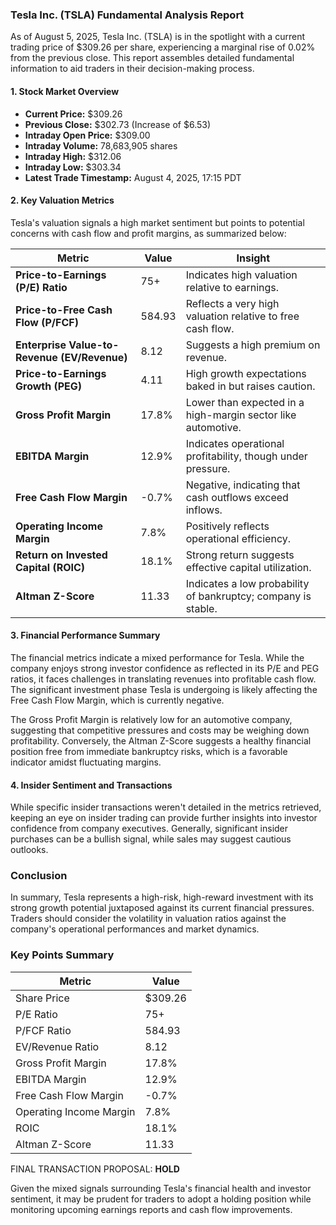 ### Tesla Inc. (TSLA) Fundamental Analysis Report

As of August 5, 2025, Tesla Inc. (TSLA) is in the spotlight with a current trading price of $309.26 per share, experiencing a marginal rise of 0.02% from the previous close. This report assembles detailed fundamental information to aid traders in their decision-making process.

#### 1. Stock Market Overview
- **Current Price:** $309.26
- **Previous Close:** $302.73 (Increase of $6.53)
- **Intraday Open Price:** $309.00
- **Intraday Volume:** 78,683,905 shares
- **Intraday High:** $312.06
- **Intraday Low:** $303.34
- **Latest Trade Timestamp:** August 4, 2025, 17:15 PDT

#### 2. Key Valuation Metrics
Tesla's valuation signals a high market sentiment but points to potential concerns with cash flow and profit margins, as summarized below:

| Metric                             | Value     | Insight                                                         |
|------------------------------------|-----------|-----------------------------------------------------------------|
| **Price-to-Earnings (P/E) Ratio** | 75+       | Indicates high valuation relative to earnings.                  |
| **Price-to-Free Cash Flow (P/FCF)** | 584.93   | Reflects a very high valuation relative to free cash flow.      |
| **Enterprise Value-to-Revenue (EV/Revenue)** | 8.12 | Suggests a high premium on revenue.                            |
| **Price-to-Earnings Growth (PEG)** | 4.11      | High growth expectations baked in but raises caution.           |
| **Gross Profit Margin**            | 17.8%     | Lower than expected in a high-margin sector like automotive.    |
| **EBITDA Margin**                  | 12.9%     | Indicates operational profitability, though under pressure.    |
| **Free Cash Flow Margin**          | -0.7%     | Negative, indicating that cash outflows exceed inflows.         |
| **Operating Income Margin**        | 7.8%      | Positively reflects operational efficiency.                     |
| **Return on Invested Capital (ROIC)** | 18.1%  | Strong return suggests effective capital utilization.            |
| **Altman Z-Score**                 | 11.33     | Indicates a low probability of bankruptcy; company is stable.   |

#### 3. Financial Performance Summary

The financial metrics indicate a mixed performance for Tesla. While the company enjoys strong investor confidence as reflected in its P/E and PEG ratios, it faces challenges in translating revenues into profitable cash flow. The significant investment phase Tesla is undergoing is likely affecting the Free Cash Flow Margin, which is currently negative. 

The Gross Profit Margin is relatively low for an automotive company, suggesting that competitive pressures and costs may be weighing down profitability. Conversely, the Altman Z-Score suggests a healthy financial position free from immediate bankruptcy risks, which is a favorable indicator amidst fluctuating margins.

#### 4. Insider Sentiment and Transactions

While specific insider transactions weren't detailed in the metrics retrieved, keeping an eye on insider trading can provide further insights into investor confidence from company executives. Generally, significant insider purchases can be a bullish signal, while sales may suggest cautious outlooks.

### Conclusion

In summary, Tesla represents a high-risk, high-reward investment with its strong growth potential juxtaposed against its current financial pressures. Traders should consider the volatility in valuation ratios against the company's operational performances and market dynamics.

### Key Points Summary

| Metric                             | Value     |
|------------------------------------|-----------|
| Share Price                        | $309.26   |
| P/E Ratio                         | 75+       |
| P/FCF Ratio                       | 584.93    |
| EV/Revenue Ratio                  | 8.12      |
| Gross Profit Margin                | 17.8%     |
| EBITDA Margin                      | 12.9%     |
| Free Cash Flow Margin              | -0.7%     |
| Operating Income Margin            | 7.8%      |
| ROIC                               | 18.1%     |
| Altman Z-Score                     | 11.33     |

FINAL TRANSACTION PROPOSAL: **HOLD** 

Given the mixed signals surrounding Tesla's financial health and investor sentiment, it may be prudent for traders to adopt a holding position while monitoring upcoming earnings reports and cash flow improvements.